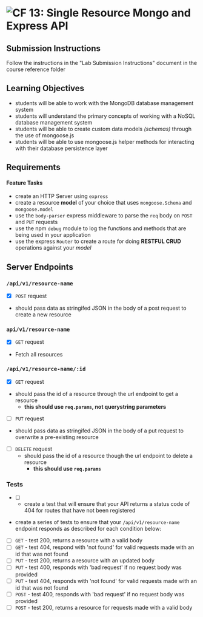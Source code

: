 ![CF](https://camo.githubusercontent.com/70edab54bba80edb7493cad3135e9606781cbb6b/687474703a2f2f692e696d6775722e636f6d2f377635415363382e706e67) 13: Single Resource Mongo and Express API
===

## Submission Instructions
Follow the instructions in the "Lab Submission Instructions" document in the course reference folder

## Learning Objectives  
* students will be able to work with the MongoDB database management system
* students will understand the primary concepts of working with a NoSQL database management system
* students will be able to create custom data models *(schemas)* through the use of mongoose.js
* students will be able to use mongoose.js helper methods for interacting with their database persistence layer

## Requirements

#### Feature Tasks
* create an HTTP Server using `express`
* create a resource **model** of your choice that uses `mongoose.Schema` and `mongoose.model`
* use the `body-parser` express middleware to parse the `req` body on `POST` and `PUT` requests
* use the npm `debug` module to log the functions and methods that are being used in your application
* use the express `Router` to create a route for doing **RESTFUL CRUD** operations against your _model_

## Server Endpoints
### `/api/v1/resource-name`
- [x]  `POST` request 
  * should pass data as stringifed JSON in the body of a post request to create a new resource
### `api/v1/resource-name`
- [x] `GET` request
* Fetch all resources
### `/api/v1/resource-name/:id`
- [x]  `GET` request
  * should pass the id of a resource through the url endpoint to get a resource
    * **this should use `req.params`, not querystring parameters**
- [ ]  `PUT` request
  * should pass data as stringifed JSON in the body of a put request to overwrite a pre-existing resource
- [ ] `DELETE` request
  * should pass the id of a resource though the url endpoint to delete a resource
    * **this should use `req.params`**

### Tests
- [ ] * create a test that will ensure that your API returns a status code of 404 for routes that have not been registered
* create a series of tests to ensure that your `/api/v1/resource-name` endpoint responds as described for each condition below:
 - [ ]  `GET` - test 200, returns a resource with a valid body
 - [ ]  `GET` - test 404, respond with 'not found' for valid requests made with an id that was not found
 - [ ]  `PUT` - test 200, returns a resource with an updated body
 - [ ]  `PUT` - test 400, responds with 'bad request' if no request body was provided
 - [ ]  `PUT` - test 404, responds with 'not found' for valid requests made with an id that was not found
 - [ ]  `POST` - test 400, responds with 'bad request' if no request body was provided
 - [ ]  `POST` - test 200, returns a resource for requests made with a valid body
